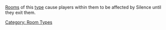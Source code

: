 [Rooms](:Category:_Rooms "wikilink") of this
[type](:Category:_Room_Types "wikilink") cause players within them to be
affected by Silence until they exit them.

[Category: Room Types](Category:_Room_Types "wikilink")
